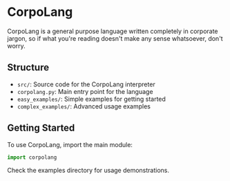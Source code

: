 # CorpoLang

CorpoLang is a general purpose language written completely in corporate jargon, so if what you're reading doesn't make any sense whatsoever, don't worry.

## Structure

- `src/`: Source code for the CorpoLang interpreter
- `corpolang.py`: Main entry point for the language
- `easy_examples/`: Simple examples for getting started
- `complex_examples/`: Advanced usage examples

## Getting Started

To use CorpoLang, import the main module:

```python
import corpolang
```

Check the examples directory for usage demonstrations. 
